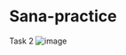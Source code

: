 # Sana-practice
Task 2
![image](https://user-images.githubusercontent.com/128894647/229470443-7ff663ee-24ee-4c98-93e6-f6e4589af5bf.png)



